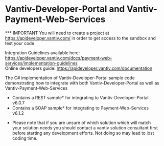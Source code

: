 Vantiv-Developer-Portal and Vantiv-Payment-Web-Services
=======================================================
*** IMPORTANT You will need to create a project at https://apideveloper.vantiv.com/ in order to get access to the sandbox and test your code

Integration Guidelines available here: https://apideveloper.vantiv.com/docs/payment-web-services/implementation-guidelines<br>
Online developers guide: https://apideveloper.vantiv.com/documentation<br>

The C# implementation of Vantiv-Developer-Portal sample code demonstrating how to integrate with both Vantiv-Developer-Portal as well as Vantiv-Payment-Web-Services
- Contains a REST sample* for integrating to Vantiv-Developer-Portal v6.0.7
- Contains a SOAP sample* for integrating to Payment-Web-Services v6.1.2

* Please note that if you are unsure of which solution which will match your solution needs you should contact a vantiv solution consultant first before starting any development efforts. Not doing so may lead to lost coding time. 
